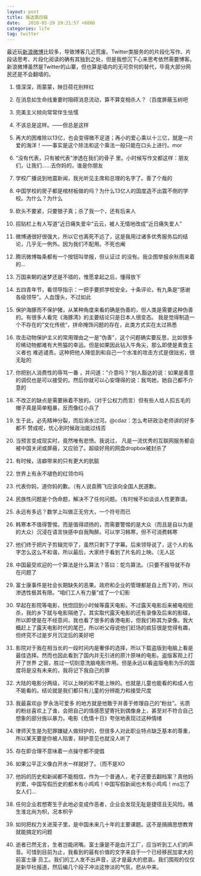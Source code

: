 ```yaml
---
layout: post
title: 推选第四辑
date:   2010-05-29 19:21:57 +0800
categories: life
tag: twitter
---
```

最近玩[新浪微博](http://t.sina.com.cn/yisha7)比较多，导致博客几近荒废。Twitter类服务的的片段化写作、片段话思考、片段化阅读的确有其独到之处，但是我想沉下心来思考依然需要博客。新浪微博虽然是Twitter的山寨，但也算是墙内的无可奈何的替代，毕竟大部分网民还是不会翻墙的。

1.  情深深，雨蒙蒙，映日荷花别样红

2.  在消息如生命线重要时阻碍消息流动，算不算变相杀人？（百度屏蔽玉树吧

3.  完美主义倾向常常伴生怯懦

4.  不该总是这样。——但总是这样

5.  再大的困难除以13亿，也会变得微不足道；再小的爱心乘以十三亿，就是一片爱的海洋！——事实是这个除法和这个乘法一般只能在口头上进行。mor

6.  “没有代表，只有被代表”渗透在我们的骨子 里。小时候写作文都这样：朋友们，让我们……去你妈的，谁是你朋友

7.  学校广播说到地震新闻，我光听见主席和总理的名字了。善了个哉的

8.  中国学校的房子都是棺材板做的吗？为什么13亿人的国度造不出震不倒的学校。为什么？为什么

9.  砍头不要紧，只要银子真；杀了我一个，还有后来人

10.  招贴栏上有人写道"近日痛失爱伞"云云，被人无情地改成“近日痛失爱人”

11.  微博通很好很强大，所以它也离死不远了，这是我用过诸多优秀服务后的结论，几乎无一例外。因为我们不配用。不死也阉

12.  腾讯微博每条都有一个按钮叫举报，但认证过 的没有。我企图举报余秋雨来着的…

13.  万国来朝的迷梦还是不错的，惟愿拿起之后，懂得放下

14.  五四青年节，看领导指示：一把手要抓学校安全。十条评论，有九条是“感谢各级领导”。人血馒头，不过如此

15.  保护海豚而不保护猪，从某种角度来看的确是伪善的，但人类是需要这种伪善的。有很多人看完《海豚湾》的主要结论只是日本人很变态。 我是觉得制造一个不存在的”文化传统“，拼命掩饰问题的存在，此类方式实在太过熟悉

16.  攻击动物保护主义的常用理由之一是"伪善"，这个问题确实要反思，比如很多珍稀动物都难有大熊猫的幸运。但是如果因此钻入牛角尖，那么即使是素食主义者也 难逃谴责。这种把他人降低到和自己一个水准的攻击方式是很拙劣，很无耻的

17.  你把别人消费性的辱骂一番 ，并问道：”介意吗？“别人豁达的说：如果是善意的调侃也是可以接受的。然后你就可以心安理得的说：我骂她，她自己都不介意的

18.  不改正的缺点是需要揪着不放的。（对于公权力而言）但有些人给人扣五毛的帽子真是简单粗暴，反而像红小兵了

19.  生于此，必先精神分裂，而后淌水过河。@cdaz：怎么考研政治老师讲的好多都不 赞成呢，忧心到时候政治能过线否

20.  当预言变成现实时，竟然唯有悲愤。我说过， 凡是一流优秀的互联网服务都会被中国关闭或屏蔽，又应验了。超级好用的网盘dropbox被封杀了

21.  有时候，洁癖带来的只有更大的肮脏

22.  世界上有永不褪色的红领巾吗

23.  代表你妈，道你妈的歉。（有人说袁腾飞应该向全国人民道歉。

24.  民族性问题是个伪命题，解决不了任何问题。（有时候不如谈谈人性更靠谱。

25.  永远有多远？数学上叫做正无穷大，一个符号而已

26.  韩寒本不值得警惕，而是值得颂扬的，而需要警惕的是大众（而且是自以为是的大众）沉浸在语言快感中自我陶醉。可以学习韩寒，但不可消费韩寒

27.  他们终于把片子剪辑完毕了，虽然只剩下了字幕。后来领导说了，这个人的名字怎么这么不和谐，所以最后，大家终于看到了片名的上映。（无人区

28.  中国最受欢迎的一个算法是什么算法？答曰：鸵鸟算法。（只要不报导就不存在问题了

29.  富士康事件是社会长期缺失的恶果。政府和企业的管理都是自上而下的，所以渗透性极其有限。“咱们工人有力量”成了一个幻影

30.  早起在影院等电影，恍惚回到小时候等露天电影。不过露天电影后来被电视扼杀，我的乡下就与电影隔绝了。其实取代露天电影的还有录像及后来的影碟，所以即使是在不经意间，我也看了很多的香港电影，但我们称其为录像。我大概赶上了露天电影时代的尾巴，所以听父母说他们赶场的疯狂很是觉得有趣，但终究不过是岁月沉淀后的美好吧

31.  影院对于我在相当长的一段时间内是奢侈的选择，所以下载盗版到电脑上看是最佳选择。然而也因此看到了国内并无引进的原汁原味的电影。盗版客观上打开了世界 之窗，胜过一切刻意洗脑电影作用。但是永远以看盗版电影为乐的国度将是没有未来的，我将记下我自己的罪

32.  大陆的电影分两级，可以上映的和不能上映的。也就是儿童也能看的和成人也不能看的。结论就是我们都只有儿童的分辨能力和接受尺度

33.  我最喜欢@ 罗永浩可爱多 的地方就是他敢于并善于修理自己的“粉丝”。劣质的粉丝喜欢上了谁，会把自己的情感愿望寄托到偶像身上，甚至对不符合自己想象的部分施以暴力。电影《危情十日》夸张地表现过这种情绪

34.  律师天生是为犯罪嫌疑人做辩护的，但很多人对此职业特点缺乏基本的尊重，所以某天要是你被人陷害，辩护意见也就没人听了

35.  存在即合理不意味着一点操守都不提倡

36.  如果公平正义像白开水一样就好了。（而不是XO

37.  他妈的历史和新闻都不能相信，作为一个普通人，老子还要去翻档案？真他妈的累，中国写假历史的都木有小鸡鸡！中国写假新闻也木有小鸡鸡！ms忘了女人们…

38.  任何企业若想寄生于此地必变成作恶者，企业会发现无耻是捷径且无风险。橘生淮北尚为枳，况本枳乎

39.  如何把权力关进笼子里，是中国未来几十年的主要课题。这不是搞搞思想教育就能搞定的问题

40.  逝者已然无言，生者岂能闭嘴。富士康是不是血汗工厂，应当听到工人们的声音。可惜到目前为止，我看到的最有价值的文字来自于一个已经移民加拿大的前富士康 员工。我们的工人发不出声音，这才是最大的悲哀。我们围观的仅仅是新华社报道，然后编几个段子冲淡这惨淡的气氛，悲从中来。
